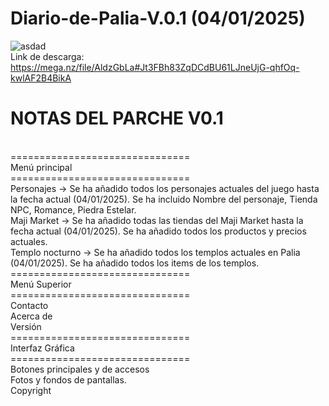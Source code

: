 # Diario-de-Palia-V.0.1 (04/01/2025)
![asdad](https://github.com/user-attachments/assets/0e4e6706-59e4-4f8f-b685-33774868c9e1)
</br>
Link de descarga: https://mega.nz/file/AldzGbLa#Jt3FBh83ZqDCdBU61LJneUjG-qhfOq-kwlAF2B4BikA
</br>
# NOTAS DEL PARCHE V0.1
</br>
===============================</br>
Menú principal</br>
===============================</br>
  Personajes -> Se ha añadido todos los personajes actuales del juego hasta la fecha actual (04/01/2025). Se ha incluido Nombre del personaje, Tienda NPC, Romance, Piedra Estelar.</br>
  Maji Market -> Se ha añadido todas las tiendas del Maji Market hasta la fecha actual (04/01/2025). Se ha añadido todos los productos y precios actuales.</br>
  Templo nocturno -> Se ha añadido todos los templos actuales en Palia (04/01/2025). Se ha añadido todos los items de los templos.</br>
===============================</br>
Menú Superior</br>
===============================</br>
Contacto</br>
Acerca de</br>
Versión</br>
===============================</br>
Interfaz Gráfica</br>
===============================</br>
Botones principales y de accesos</br>
Fotos y fondos de pantallas.</br>
Copyright
